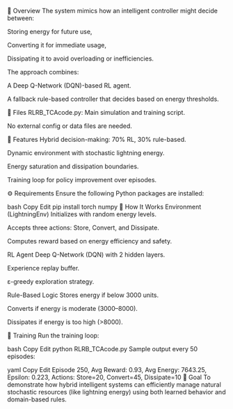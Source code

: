 🧠 Overview
The system mimics how an intelligent controller might decide between:

Storing energy for future use,

Converting it for immediate usage,

Dissipating it to avoid overloading or inefficiencies.

The approach combines:

A Deep Q-Network (DQN)-based RL agent.

A fallback rule-based controller that decides based on energy thresholds.

📁 Files
RLRB_TCAcode.py: Main simulation and training script.

No external config or data files are needed.

🚀 Features
Hybrid decision-making: 70% RL, 30% rule-based.

Dynamic environment with stochastic lightning energy.

Energy saturation and dissipation boundaries.

Training loop for policy improvement over episodes.

⚙️ Requirements
Ensure the following Python packages are installed:

bash
Copy
Edit
pip install torch numpy
🧪 How It Works
Environment (LightningEnv)
Initializes with random energy levels.

Accepts three actions: Store, Convert, and Dissipate.

Computes reward based on energy efficiency and safety.

RL Agent
Deep Q-Network (DQN) with 2 hidden layers.

Experience replay buffer.

ε-greedy exploration strategy.

Rule-Based Logic
Stores energy if below 3000 units.

Converts if energy is moderate (3000–8000).

Dissipates if energy is too high (>8000).

🧬 Training
Run the training loop:

bash
Copy
Edit
python RLRB_TCAcode.py
Sample output every 50 episodes:

yaml
Copy
Edit
Episode 250, Avg Reward: 0.93, Avg Energy: 7643.25, Epsilon: 0.223, Actions: Store=20, Convert=45, Dissipate=10
🎯 Goal
To demonstrate how hybrid intelligent systems can efficiently manage natural stochastic resources (like lightning energy) using both learned behavior and domain-based rules.
